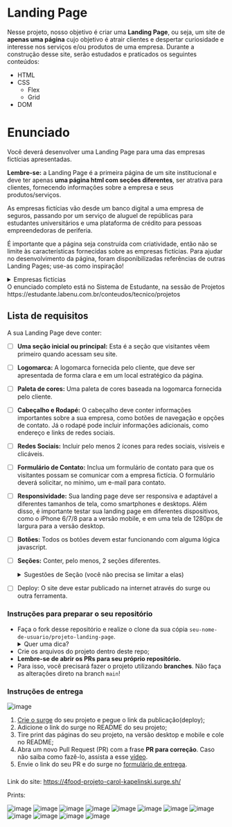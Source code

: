 # Landing Page
Nesse projeto, nosso objetivo é criar uma **Landing Page**, ou seja, um site de **apenas uma página** cujo objetivo é atrair clientes e despertar curiosidade e interesse nos serviços e/ou produtos de uma empresa.
Durante a construção desse site, serão estudados e praticados os seguintes conteúdos:
* HTML
* CSS
	* Flex
	* Grid
* DOM 

# Enunciado
Você deverá desenvolver uma Landing Page para uma das empresas fictícias apresentadas. 

**Lembre-se:** a Landing Page é a primeira página de um site institucional e deve ter apenas **uma página html com seções diferentes**, ser atrativa para clientes, fornecendo informações sobre a empresa e seus produtos/serviços. 

As empresas fictícias vão desde um banco digital a uma empresa de seguros, passando por um serviço de aluguel de repúblicas para estudantes universitários e uma plataforma de crédito para pessoas empreendedoras de periferia. 

É importante que a página seja construída com criatividade, então não se limite às características fornecidas sobre as empresas fictícias. Para ajudar no desenvolvimento da página, foram disponibilizadas referências de outras Landing Pages; use-as como inspiração!


<details>
   <summary>Empresas fictícias</summary>
   

#### Projeto F4Bank

  O F4Bank é um projeto de um grande banco público brasileiro para competir com as startups que tem surgido, como Nubank, Banco Inter e Banco Neon. Você precisa criar uma landing page que comunique, além da proposta do banco, os produtos "Cartão sem taxa" e "Conta corrente digital", reforçando a segurança de um banco tradicional com décadas de história no país.

[Logo aqui](https://labenu.notion.site/Projeto-Landing-Page-WFS-7b37ff1460e741b1b5e1e049d7df9d69)
  

#### Projeto 4Food

  O 4Food é um projeto de uma grande rede de supermercados que está buscando se digitalizar e criar um sistema de compras e entregas recorrentes por aplicativo. Você precisa criar uma landing page que comunique a velocidade e praticidade da solução, destacando a possibilidade de realizar (i) compras de supermercado online e (ii) compras de comidas prontas com uma frequência semanal.

[Logo aqui](https://labenu.notion.site/Projeto-Landing-Page-WFS-7b37ff1460e741b1b5e1e049d7df9d69)
  

#### Projeto 4Comfort

  4Comfort é uma nova empresa cuja proposta é oferecer o tênis mais confortável possível. Seguindo modelos americanos como Allbirds e Atom, o tênis é voltado para um público que trabalha em ambientes casuais (startups, empresas de tecnologia, escritórios modernos etc.) e se destaca por ser vendido exclusivamente online.

[Logo aqui](https://labenu.notion.site/Projeto-Landing-Page-WFS-7b37ff1460e741b1b5e1e049d7df9d69)
  

#### Projeto F4Life

  F4Life é uma empresa de aluguéis de repúblicas para pessoas universitárias. Similar aos modelos de Quinto Andar e Loft, a empresa realiza reformas e prepara moradias para recepção de pessoas universitárias em um ambiente específico e otimizado para a vida de graduação. Você precisa criar uma landing page que chame a atenção de pessoas que estão na graduação e ofereça os produtos "moradia compartilhada" e "kitnets".

[Logo aqui](https://labenu.notion.site/Projeto-Landing-Page-WFS-7b37ff1460e741b1b5e1e049d7df9d69)
  

#### Projeto Upfour.

  A Upfour é uma empresa que fornece crédito para moradores da periferia começarem seu próprio negócio. Similar a modelos como Creditas, mas concentrado apenas em moradores de periferia, a empresa oferece dois serviços: (i) crédito pessoal ; (ii) sistema de controle e orientação financeira. Você precisa construir um site capaz de atingir esse público em específico, reforçando a oportunidade de mudança de vida e de tornar-se protagonista em seu contexto social.

[Logo aqui](https://labenu.notion.site/Projeto-Landing-Page-WFS-7b37ff1460e741b1b5e1e049d7df9d69)


#### Projeto Log4

  A Log4 é uma empresa de uma grande varejista que, após liderar o mercado de móveis, cama, mesa e banho, resolveu entrar no mercado puro de logística para competir com empresas como Loggi e MadeiraMadeira. Seus dois principais produtos são (i) a distribuição rápida de itens pequenos via motoboys/ciclistas e (ii) a distribuição rápida de móveis ou itens de grande tamanho. Você precisa criar um site capaz de comunicar a tradição e confiança do grupo varejista, mas também se posicionar como uma nova solução de tecnologia que traz velocidade aos clientes.

[Logo aqui](https://labenu.notion.site/Projeto-Landing-Page-WFS-7b37ff1460e741b1b5e1e049d7df9d69)
 

#### Projeto 4Cars

  A 4Cars é uma empresa que tem surfado na onda dos apps de motoristas. Sua proposta é oferecer carros para serem alugados por motoristas a um custo razoável, aumentando a oportunidade para quem não têm dinheiro para comprar um carro. Seus concorrentes atuais são empresas tradicionais, como Localiza, e startups, como Kovi. Você tem duas linhas de produto: (i) carros populares e (ii) transporte de luxo. Você precisa criar um site capaz de comunicar modernidade e baixo custo, se posicionando como uma plataforma totalmente digital e de fácil acesso para motoristas jovens que estão buscando entrar nesse mercado.
 
 [Logo aqui](https://labenu.notion.site/Projeto-Landing-Page-WFS-7b37ff1460e741b1b5e1e049d7df9d69)

#### Projeto 4Safe

  A 4Safe é uma empresa focada na digitalização dos produtos de seguridade. Sua proposta é oferecer seguros de vida, de carro e outros para clientes jovens que não gostam da burocracia das seguradoras tradicionais (ex: Porto Seguro). Você tem duas linhas de produto para desenvolver: (i) seguro de vida e (ii) seguro de carro. É importante comunicar um tom jovem, mas, ao mesmo tempo, passando bastante segurança para seus clientes, dada a natureza do produto.
  
  [Logo aqui](https://labenu.notion.site/Projeto-Landing-Page-WFS-7b37ff1460e741b1b5e1e049d7df9d69)
   </details>
O enunciado completo está no Sistema de Estudante, na sessão de Projetos https://estudante.labenu.com.br/conteudos/tecnico/projetos

## Lista de requisitos
A sua Landing Page deve conter:

- [ ] **Uma seção inicial ou principal:** Esta é a seção que visitantes vêem primeiro quando acessam seu site. 
	
- [ ] **Logomarca:** A logomarca fornecida pelo cliente, que deve ser apresentada de forma clara e em um local estratégico da página.	

- [ ] **Paleta de cores:** Uma paleta de cores baseada na logomarca fornecida pelo cliente.	

- [ ] **Cabeçalho e Rodapé:** O cabeçalho deve conter informações importantes sobre a sua empresa, como  botões de navegação e opções de contato. Já o rodapé pode incluir informações adicionais, como endereço e links de redes sociais.

- [ ] **Redes Sociais:** Incluir pelo menos  2 ícones para redes sociais, visíveis e clicáveis.	

- [ ] **Formulário de Contato:** Inclua um formulário de contato para que os visitantes possam se comunicar com a empresa fictícia. O formulário deverá solicitar, no mínimo, um e-mail para contato.	

- [ ] **Responsividade:** Sua landing page deve ser responsiva e adaptável a diferentes tamanhos de tela, como smartphones e desktops. Além disso, é importante testar sua landing page em diferentes dispositivos, como o iPhone 6/7/8 para a versão mobile, e em uma tela de 1280px de largura para a versão desktop.

- [ ] **Botões:** Todos os botões devem estar funcionando com alguma lógica javascript.	

- [ ] **Seções:** Conter, pelo menos, 2 seções diferentes.	
    <details>
       <summary>Sugestões de Seção (você não precisa se limitar a elas)</summary>
        * Quem somos
        * Nossos produtos/serviços
        * Contato
        * Nosso time
        * Trabalhe conosco
        * Cases de sucesso
        * Onde estamos
        * FAQ/Perguntas Frequentes
        * Promoções
    </details>
- [ ] Deploy: O site deve estar publicado na internet através do surge ou outra ferramenta.
### Instruções para preparar o seu repositório

- Faça o fork desse repositório e realize o clone da sua cópia `seu-nome-de-usuario/projeto-landing-page`.
   <details>
   <summary>Quer uma dica?</summary>
   <img src="https://firebasestorage.googleapis.com/v0/b/assets-conteudo.appspot.com/o/gerais%2Ffork.png?alt=media&token=7030e997-246a-41fe-a75f-2a2ced61e54d" alt="Como adicionar o projeto no repositório"/>
   </details>
- Crie os arquivos do projeto dentro deste repo;
- **Lembre-se de abrir os PRs para seu próprio repositório.**
- Para isso, você precisará fazer o projeto utilizando **branches**. Não faça as alterações direto na branch ```main```!

### Instruções de entrega

![image](https://user-images.githubusercontent.com/71137294/227530610-a9172cf5-a346-49ec-ac76-e95b207f97b4.png)
1.  [Crie o surge](https://vimeo.com/534588331/cb38435bad?embedded=true&source=vimeo_logo&owner=108074337) do seu projeto e pegue o link da publicação(deploy);
2.  Adicione o link do surge no README do seu projeto;
3.  Tire print das páginas do seu projeto, na versão desktop e mobile e cole no README;
4.  Abra um novo Pull Request (PR) com a frase **PR para correção**. Caso não saiba como fazê-lo, assista a esse [vídeo](https://www.canva.com/design/DAFY4nS5W2c/t92uFMR61YtmA7bCwj2S1Q/watch).
5.  Envie o link do seu PR e do surge no [formulário de entrega](https://forms.gle/nrh5KpDhAMwXBjC29).



###
Link do site: https://4food-projeto-carol-kapelinski.surge.sh/

Prints:

![image](./PROJ%20CAROL/img%20icons/pag-inicial1.png)
![image](./PROJ%20CAROL/img%20icons/pag-inicial2.png)
![image](./PROJ%20CAROL/img%20icons/pag-inicial3.png)
![image](./PROJ%20CAROL/img%20icons/pag-login.png)
![image](./PROJ%20CAROL/img%20icons/pag-cadastro.png)
![image](./PROJ%20CAROL/img%20icons/pag-cadastro-done.png)
![image](./PROJ%20CAROL/img%20icons/%5Bmobile%5Dpag-inicial.png)
![image](./PROJ%20CAROL/img%20icons/%5Bmobile%5Dpag-inicial2.png)
![image](./PROJ%20CAROL/img%20icons/%5Bmobile%5Dpag-inicial3.png)
![image](./PROJ%20CAROL/img%20icons/%5Bmobile%5Dpag-login.png)
![image](./PROJ%20CAROL/img%20icons/%5Bmobile%5Dpag-cadastro.png)
![image](./PROJ%20CAROL/img%20icons/%5Bmobile%5Dpag-cadastro-done.png)
